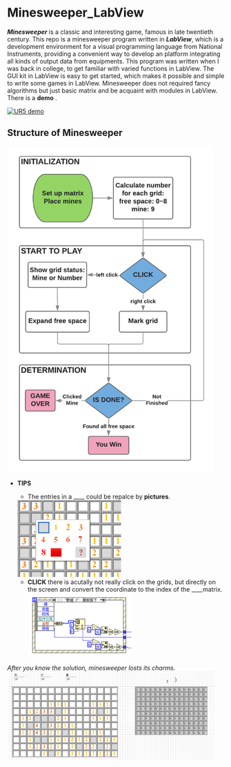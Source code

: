 # Minesweeper_LabView
***Minesweeper*** is a classic and interesting game, famous in late twentieth century. This repo is a minesweeper program written in ***LabView***, which is a development environment for a visual programming language from National Instruments, providing a convenient way to develop an platform integrating all kinds of output data from equipments.
This program was written when I was back in college, to get familiar with varied functions in LabView. The GUI kit in LabView is easy to get started, which makes it possible and simple to write some games in LabView. Minesweeper does not required fancy algorithms but just basic matrix and be acquaint with modules in LabView. There is a **demo** .

<a href="https://www.youtube.com/watch?v=4PGTUs0zCb0" target="blank"> <img
src="https://i.ytimg.com/vi/4PGTUs0zCb0/hqdefault.jpg?sqp=-oaymwEXCNACELwBSFryq4qpAwkIARUAAIhCGAE=&rs=AOn4CLCtKavmJyizRvTLEmYfP7beNCtONQ"
alt="UR5 demo" width="480" height="320" border="0" /></a>

## Structure of Minesweeper
<img src="img/structure.png" alt="drawing" width="480px"/>

* **TIPS**
  * The entries in a ____ could be repalce by **pictures**.
  <img src="img/imgs.png" alt="drawing" width="240px"/>
  
  * **CLICK** there is acutally not really click on the grids, but directly on the screen and convert the coordinate to the index of the ____matrix.
    <img src="img/click.png" alt="drawing" width="240px"/>


*After you know the solution, minesweeper losts its charms.*
<img src="img/sol.png" alt="drawing" width="480px"/>

